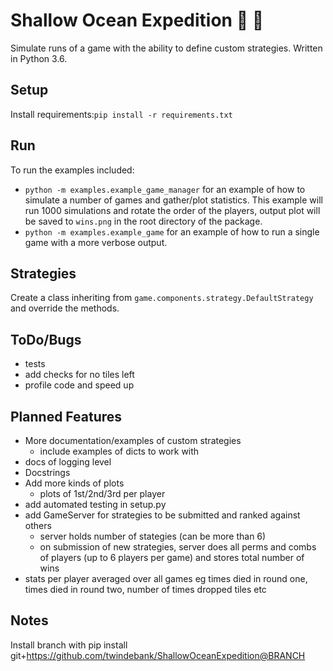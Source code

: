 # Shallow Ocean Expedition :ocean: :ship:

Simulate runs of a game with the ability to define custom strategies. 
Written in Python 3.6.

## Setup
Install requirements:`pip install -r requirements.txt`

## Run
To run the examples included: 
- `python -m examples.example_game_manager` for an example of 
how to simulate a number of games and gather/plot statistics. 
This example will run 1000 simulations and rotate the order of the players, output plot will be saved to `wins.png` in the root directory of the package.
- `python -m examples.example_game` for an example of how to 
run a single game with a more verbose output.

## Strategies
Create a class inheriting from `game.components.strategy.DefaultStrategy` and override the methods.


## ToDo/Bugs
- tests
- add checks for no tiles left
- profile code and speed up


## Planned Features
- More documentation/examples of custom strategies
    * include examples of dicts to work with
- docs of logging level
- Docstrings
- Add more kinds of plots
    * plots of 1st/2nd/3rd per player
- add automated testing in setup.py
- add GameServer for strategies to be submitted and ranked against others
    * server holds number of stategies (can be more than 6)
    * on submission of new strategies, server does all perms and combs of players (up to 6 players per game) and stores total number of wins
- stats per player averaged over all games eg times died in round one, times died in round two, number of times dropped tiles etc

## Notes
Install branch with pip install git+https://github.com/twindebank/ShallowOceanExpedition@BRANCH 

